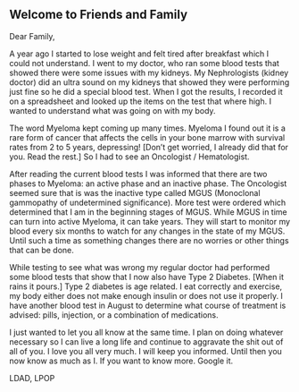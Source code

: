 ## Welcome to Friends and Family

Dear Family, 

A year ago I started to lose weight and felt tired after breakfast which I could not understand. I went to my doctor, who ran some blood tests that showed there were some issues with my kidneys. My Nephrologists (kidney doctor) did an ultra sound on my kidneys that showed they were performing just fine so he did a special blood test. When I got the results, I recorded it on a spreadsheet and looked up the items on the test that where high. I wanted to understand what was going on with my body.

The word Myeloma kept coming up many times. Myeloma I found out it is a rare form of cancer that affects the cells in your bone marrow with survival rates from 2 to 5 years, depressing! [Don’t get worried, I already did that for you. Read the rest.] So I had to see an Oncologist / Hematologist. 

After reading the current blood tests I was informed that there are two phases to Myeloma: an active phase and an inactive phase. The Oncologist seemed sure that is was the inactive type called MGUS (Monoclonal gammopathy of undetermined significance). More test were ordered which determined that I am in the beginning stages of MGUS. 
While MGUS in time can turn into active Myeloma, it can take years. They will start to monitor my blood every six months to watch for any changes in the state of my MGUS. Until such a time as something changes there are no worries or other things that can be done. 

While testing to see what was wrong my regular doctor had performed some blood tests that show that I now also have Type 2 Diabetes. [When it rains it pours.] Type 2 diabetes is age related. I eat correctly and exercise, my body either does not make enough insulin or does not use it properly. I have another blood test in August to determine what course of treatment is advised: pills, injection, or a combination of medications. 

I just wanted to let you all know at the same time. I plan on doing whatever necessary so I can live a long life and continue to aggravate the shit out of all of you. I love you all very much. I will keep you informed. Until then you now know as much as I. If you want to know more. Google it.

LDAD, LPOP
